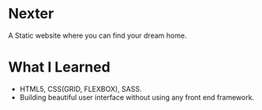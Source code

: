 # Nexter

A Static website where you can find your dream home.

# What I Learned

* HTML5, CSS(GRID, FLEXBOX), SASS.
* Building beautiful user interface without using any front end framework.
